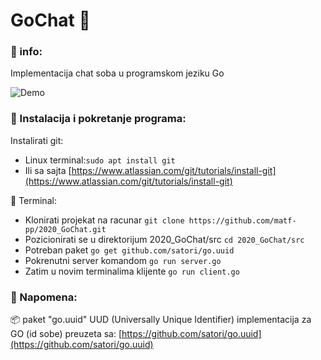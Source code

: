 # GoChat 💬
### 📝 info:
Implementacija chat soba u programskom jeziku Go

![Demo](https://user-images.githubusercontent.com/57295097/81511964-4a69be00-931d-11ea-8f6e-1a1ce4cb87cc.gif)

### :wrench: Instalacija i pokretanje programa:
Instalirati git:
* Linux terminal:`sudo apt install git`
* Ili sa sajta [https://www.atlassian.com/git/tutorials/install-git](https://www.atlassian.com/git/tutorials/install-git)

💬 Terminal:

* Klonirati projekat na racunar `git clone https://github.com/matf-pp/2020_GoChat.git`
* Pozicionirati se u direktorijum 2020_GoChat/src `cd 2020_GoChat/src`
* Potreban paket `go get github.com/satori/go.uuid`
* Pokrenutni server komandom `go run server.go`
* Zatim u novim terminalima klijente `go run client.go`

### 📣 Napomena:
📦 paket "go.uuid" UUD (Universally Unique Identifier) implementacija za GO (id sobe) preuzeta sa: [https://github.com/satori/go.uuid](https://github.com/satori/go.uuid)<br>

